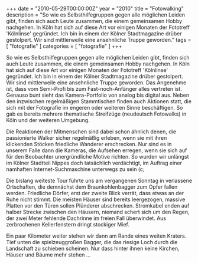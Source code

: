 +++
date = "2010-05-29T00:00:00Z"
year = "2010"
title = "Fotowalking"
description = "So wie es Selbsthilfegruppen gegen alle möglichen Leiden gibt, finden sich auch Leute zusammen, die einem gemeinsamen Hobby nachgehen. In Köln hat sich auf diese Art vor einigen Monaten der Fototreff 'Kölnlinse' gegründet. Ich bin in einem der Kölner Stadtmagazine drüber gestolpert. Wir sind mittlerweile eine ansehnliche Truppe geworden."
tags = [ "fotografie" ]
categories = [ "fotografie" ]
+++

So wie es Selbsthilfegruppen gegen alle möglichen Leiden gibt, finden sich auch Leute zusammen, die einem gemeinsamen Hobby nachgehen. In Köln hat sich auf diese Art vor einigen Monaten der Fototreff 'Kölnlinse' gegründet. Ich bin in einem der Kölner Stadtmagazine drüber gestolpert. Wir sind mittlerweile eine ansehnliche Truppe geworden. Das Angenehme ist, dass vom Semi-Profi bis zum Fast-noch-Anfänger alles vertreten ist. Genauso bunt sieht das Kamera-Portfolio von analog bis digital aus. Neben den inzwischen regelmäßigen Stammtischen finden auch Aktionen statt, die sich mit der Fotografie im engeren oder weiteren Sinne beschäftigen. So gab es bereits mehrere thematische Streifzüge (neudeutsch Fotowalks) in Köln und der weiteren Umgebung.

Die Reaktionen der Mitmenschen sind dabei schon ähnlich denen, die passionierte Walker sicher regelmäßig erleben, wenn sie mit ihren klickenden Stöcken friedliche Wanderer erschrecken. Nur sind es in unserem Falle dann die Kameras, die Aufsehen erregen, wenn sie sich auf für den Beobachter unergründliche Motive richten. So wurden wir unlängst im Kölner Stadtteil Nippes doch tatsächlich verdächtigt, im Auftrag einer namhaften Internet-Suchmaschine unterwegs zu sein (c;

Die bislang weiteste Tour führte uns am vergangenen Sonntag in verlassene Ortschaften, die demnächst dem Braunkohlenbagger zum Opfer fallen werden. Friedliche Dörfer, erst der zweite Blick verrät, dass etwas an der Ruhe nicht stimmt. Die meisten Häuser sind bereits leergezogen, massive Platten vor den Türen sollen Plünderer abschrecken. Stromkabel enden auf halber Strecke zwischen den Häusern, niemand schert sich um den Regen, der zwei Meter fehlende Dachrinne im freien Fall überwindet. Aus zerbrochenen Kellerfenstern dringt stockiger Mief.

Ein paar Kilometer weiter stehen wir dann am Rande eines weiten Kraters. Tief unten die spielzeuggroßen Bagger, die das riesige Loch durch die Landschaft zu schieben scheinen. Nur dass hinter ihnen keine Kirchen, Häuser und Bäume mehr stehen ...
